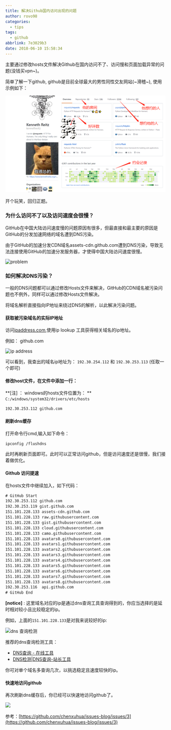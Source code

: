 ```yaml
---
title: 解决Github国内访问出现的问题
author: rovo98
categories:
  - tips
tags:
  - github
abbrlink: 7e3029b3
date: 2018-06-10 15:58:34
---
```


主要通过修改hosts文件解决Github在国内访问不了、访问慢和页面加载异常的问题(没钱买vpn~)。

简单了解一下github, github是目前全球最大的男性同性交友网站(~滑稽~), 使用示例如下：

![](/images/解决Github访问问题/communication.png)

<!-- more -->


开个玩笑，回归正题。

### 为什么访问不了以及访问速度会很慢？

GitHub在中国大陆访问速度慢的问题原因有很多，但最直接和最主要的原因是GitHub的分发加速网络的域名遭到DNS污染。

由于GitHub的加速分发CDN域名assets-cdn.github.com遭到DNS污染，导致无法连接使用GitHub的加速分发服务器，才使得中国大陆访问速度很慢。

![problem](github_problem.png)

### 如何解决DNS污染？

一般的DNS问题都可以通过修改Hosts文件来解决，GitHub的CDN域名被污染问题也不例外，同样可以通过修改Hosts文件解决。

将域名解析直接指向IP地址来绕过DNS的解析，以此解决污染问题。

#### 获取被污染域名的实际IP地址

访问[ipaddress.com](https://www.ipaddress.com),使用ip lookup 工具获得相关域名的ip地址。

例如： github.com

![ip address](github_ipaddress.png)

可以看到，我查出的域名ip地址为： ``192.30.254.112`` 和 ``192.30.253.113`` (任取一个即可)

#### 修改host文件，在文件中添加一行：

**[注] ： windows的hosts文件位置为： **
``C:/windows/system32/drivers/etc/hosts``

```txt
192.30.253.112 github.com
```

#### 刷新dns缓存

打开命令行cmd,输入如下命令：

```txt
ipconfig /flushdns
```

此时再刷新页面即可。此时可以正常访问github，但是访问速度还是很慢，我们接着做优化。

#### Github 访问提速

在hosts文件中继续加入，如下代码：

```txt
# GitHub Start
192.30.253.112 github.com
192.30.253.119 gist.github.com
151.101.228.133 assets-cdn.github.com
151.101.228.133 raw.githubusercontent.com
151.101.228.133 gist.githubusercontent.com
151.101.228.133 cloud.githubusercontent.com
151.101.228.133 camo.githubusercontent.com
151.101.228.133 avatars0.githubusercontent.com
151.101.228.133 avatars1.githubusercontent.com
151.101.228.133 avatars2.githubusercontent.com
151.101.228.133 avatars3.githubusercontent.com
151.101.228.133 avatars4.githubusercontent.com
151.101.228.133 avatars5.githubusercontent.com
151.101.228.133 avatars6.githubusercontent.com
151.101.228.133 avatars7.githubusercontent.com
151.101.228.133 avatars8.githubusercontent.com
192.30.253.116  api.github.com
# GitHub End
```

**[notice]** : 这里域名对应的ip是通过dns查询工具查询得到的，你应当选择的是延时相对较小且比较稳定的ip。

例如，上面的``151.101.228.133``是对我来说较好的ip:

![dns 查询检测](ping_test.png)

推荐的dns查询检测工具：

- [DNS查询 - 在线工具](https://tool.lu/dns/)
- [DNS检测|DNS查询-站长工具](http://tool.chinaz.com/dns/)

你可对单个域名多查询几次，以挑选稳定且速度较快的ip。

#### 快速地访问github

再次刷新dns缓存后，你已经可以快速地访问github了。

![](github_test.gif)


参考：[https://github.com/chenxuhua/issues-blog/issues/3](https://github.com/chenxuhua/issues-blog/issues/3)

